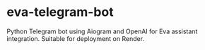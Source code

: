 # eva-telegram-bot
Python Telegram bot using Aiogram and OpenAI for Eva assistant integration. Suitable for deployment on Render.
